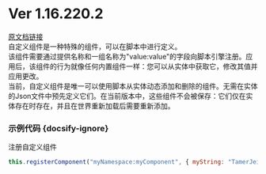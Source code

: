 # Ver 1.16.220.2
[原文档链接](https://bedrock.dev/docs/stable/Scripting)<br>
自定义组件是一种特殊的组件，可以在脚本中进行定义。<br>
该组件需要通过提供名称和一组名称为"value:value"的字段向脚本引擎注册。应用后，该组件的行为就像任何内置组件一样：您可以从实体中获取它，修改其值并应用更改。<br>
当前，自定义组件是唯一可以使用脚本从实体动态添加和删除的组件。无需在实体的Json文件中预先定义它们。在当前版本中，这些组件不会被保存：它们仅在实体存在时存在，并且在世界重新加载后需要重新添加。<br>
### 示例代码 {docsify-ignore}
注册自定义组件
```javascript
this.registerComponent("myNamespace:myComponent", { myString: "TamerJeison", myInt: 42, myFloat: 1.0, myArray: [1, 2, 3] });
```